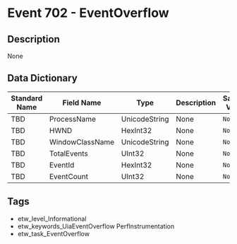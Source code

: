 # Event 702 - EventOverflow

## Description
None

## Data Dictionary
|Standard Name|Field Name|Type|Description|Sample Value|
|---|---|---|---|---|
|TBD|ProcessName|UnicodeString|None|`None`|
|TBD|HWND|HexInt32|None|`None`|
|TBD|WindowClassName|UnicodeString|None|`None`|
|TBD|TotalEvents|UInt32|None|`None`|
|TBD|EventId|HexInt32|None|`None`|
|TBD|EventCount|UInt32|None|`None`|

## Tags
* etw_level_Informational
* etw_keywords_UiaEventOverflow PerfInstrumentation
* etw_task_EventOverflow